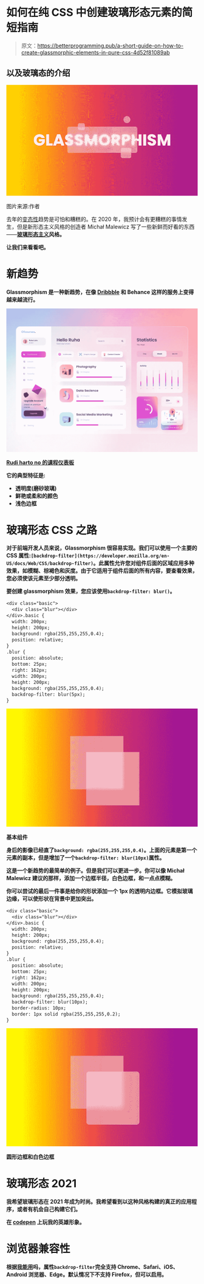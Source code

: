 # 如何在纯 CSS 中创建玻璃形态元素的简短指南

> 原文：<https://betterprogramming.pub/a-short-guide-on-how-to-create-glassmorphic-elements-in-pure-css-4d52f81089ab>

## 以及玻璃态的介绍

![](img/d16191eb6c8f68ea10863d6253909788.png)

图片来源:作者

去年的[变态性](https://uxdesign.cc/neumorphism-in-user-interfaces-b47cef3bf3a6)趋势是可怕和糟糕的。在 2020 年，我预计会有更糟糕的事情发生，但是新形态主义风格的创造者 Michał Malewicz 写了一些新鲜而好看的东西——**[玻璃形态主义](https://uxdesign.cc/glassmorphism-in-user-interfaces-1f39bb1308c9)风格。**

**让我们来看看吧。**

# **新趋势**

**Glassmorphism 是一种新趋势，在像 [Dribbble](https://dribbble.com/tags/glassmorphism) 和 Behance 这样的服务上变得越来越流行。**

**![](img/fb2a875ff8b84bbad25345cad9f0c7b4.png)**

**[Rudi harto no 的课程仪表板](https://dribbble.com/shots/13984220-Courses-Dashboard)**

**它的典型特征是:**

*   **透明度(磨砂玻璃)**
*   **鲜艳或柔和的颜色**
*   **浅色边框**

# **玻璃形态 CSS 之路**

**对于前端开发人员来说，Glassmorphism 很容易实现。我们可以使用一个主要的 CSS 属性:`[backdrop-filter](https://developer.mozilla.org/en-US/docs/Web/CSS/backdrop-filter)`。此属性允许您对组件后面的区域应用多种效果，如模糊、棕褐色和灰度。由于它适用于组件后面的所有内容，要查看效果，您必须使该元素至少部分透明。**

**要创建 glassmorphism 效果，您应该使用`backdrop-filter: blur()`。**

```
<div class="basic">
  <div class="blur"></div>
</div>.basic {
  width: 200px;
  height: 200px;
  background: rgba(255,255,255,0.4);
  position: relative;
}
.blur {
  position: absolute;
  bottom: 25px;
  right: 162px;
  width: 200px;
  height: 200px;
  background: rgba(255,255,255,0.4);
  backdrop-filter: blur(5px);
}
```

**![](img/cc5054818360638cbc73d0d4518fe343.png)**

**基本组件**

**身后的影像已经直了`background: rgba(255,255,255,0.4)`。上面的元素是第一个元素的副本，但是增加了一个`backdrop-filter: blur(10px)`属性。**

**这是一个新趋势的最简单的例子。但是我们可以更进一步。你可以像 Michał Malewicz 建议的那样，添加一个边框半径，白色边框，和一点点模糊。**

**你可以尝试的最后一件事是给你的形状添加一个 1px 的透明内边框。它模拟玻璃边缘，可以使形状在背景中更加突出。**

```
<div class="basic">
  <div class="blur"></div>
</div>.basic {
  width: 200px;
  height: 200px;
  background: rgba(255,255,255,0.4);
  position: relative;
}
.blur {
  position: absolute;
  bottom: 25px;
  right: 162px;
  width: 200px;
  height: 200px;
  background: rgba(255,255,255,0.4);
  backdrop-filter: blur(10px);
  border-radius: 10px;
  border: 1px solid rgba(255,255,255,0.2);
}
```

**![](img/2a53f14bb2eaec19117eb9f2a7e1cfd7.png)**

**圆形边框和白色边框**

# **玻璃形态 2021**

**我希望玻璃形态在 2021 年成为时尚。我希望看到以这种风格构建的真正的应用程序，或者有机会自己构建它们。**

**在 [codepen](https://codepen.io/walickialbert/pen/xxOvPmb) 上玩我的英雄形象。**

# **浏览器兼容性**

**根据[我能用](https://caniuse.com/css-backdrop-filter)吗，属性`backdrop-filter`完全支持 Chrome、Safari、iOS、Android 浏览器、Edge。默认情况下不支持 Firefox，但可以启用。**